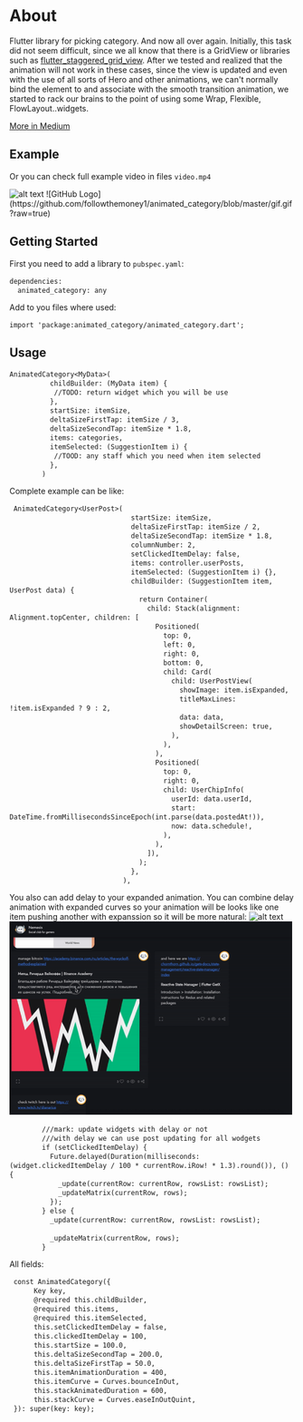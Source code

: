 # About
Flutter library for picking category. And now all over again. Initially, this task did not seem difficult, since we all know that there is a GridView or libraries such as [flutter_staggered_grid_view](https://pub.dartlang.org/packages/flutter_staggered_grid_view). After we tested and realized that the animation will not work in these cases, since the view is updated and even with the use of all sorts of Hero and other animations, we can't normally bind the element to and associate with the smooth transition animation, we started to rack our brains to the point of using some Wrap, Flexible, FlowLayout..widgets.

[More in Medium](https://followthemoney1.medium.com/how-to-make-a-complex-category-picker-animation-on-flutter-a3d01ea1961b)

## Example
Or you can check full example video in files ```video.mp4```


<img src="https://github.com/followthemoney1/animated_category/blob/master/gif.gif" alt="alt text" width="200"/>
![GitHub Logo](https://github.com/followthemoney1/animated_category/blob/master/gif.gif?raw=true)

## Getting Started

First you need to add a library to `pubspec.yaml`:
```
dependencies:
  animated_category: any
```

Add to you files where used:
```
import 'package:animated_category/animated_category.dart';
```


## Usage

```
AnimatedCategory<MyData>(
          childBuilder: (MyData item) {
           //TODO: return widget which you will be use
          },
          startSize: itemSize,
          deltaSizeFirstTap: itemSize / 3,
          deltaSizeSecondTap: itemSize * 1.8,
          items: categories,
          itemSelected: (SuggestionItem i) {
           //TOOD: any staff which you need when item selected
          },
        )
```
Complete example can be like:
```
 AnimatedCategory<UserPost>(
                              startSize: itemSize,
                              deltaSizeFirstTap: itemSize / 2,
                              deltaSizeSecondTap: itemSize * 1.8,
                              columnNumber: 2,
                              setClickedItemDelay: false,
                              items: controller.userPosts,
                              itemSelected: (SuggestionItem i) {},
                              childBuilder: (SuggestionItem item, UserPost data) {
                                return Container(
                                  child: Stack(alignment: Alignment.topCenter, children: [
                                    Positioned(
                                      top: 0,
                                      left: 0,
                                      right: 0,
                                      bottom: 0,
                                      child: Card(
                                        child: UserPostView(
                                          showImage: item.isExpanded,
                                          titleMaxLines: !item.isExpanded ? 9 : 2,
                                          data: data,
                                          showDetailScreen: true,
                                        ),
                                      ),
                                    ),
                                    Positioned(
                                      top: 0,
                                      right: 0,
                                      child: UserChipInfo(
                                        userId: data.userId,
                                        start: DateTime.fromMillisecondsSinceEpoch(int.parse(data.postedAt!)),
                                        now: data.schedule!,
                                      ),
                                    ),
                                  ]),
                                );
                              },
                            ),
```

You also can add delay to your expanded animation. You can combine delay animation with expanded curves so your animation will be looks like one item pushing another with expanssion so it will be more natural:
<img src="https://github.com/followthemoney1/animated_category/blob/master/gif2.gif" alt="alt text" width="500"/>
<img src="https://github.com/followthemoney1/animated_category/blob/master/gif3.gif" alt="alt text" width="500"/>

```
        ///mark: update widgets with delay or not
        ///with delay we can use post updating for all wodgets
        if (setClickedItemDelay) {
          Future.delayed(Duration(milliseconds: (widget.clickedItemDelay / 100 * currentRow.iRow! * 1.3).round()), () {
            _update(currentRow: currentRow, rowsList: rowsList);
            _updateMatrix(currentRow, rows);
          });
        } else {
          _update(currentRow: currentRow, rowsList: rowsList);

          _updateMatrix(currentRow, rows);
        }
```

All fields:
```
 const AnimatedCategory({
      Key key,
      @required this.childBuilder,
      @required this.items,
      @required this.itemSelected,
      this.setClickedItemDelay = false,
      this.clickedItemDelay = 100,
      this.startSize = 100.0,
      this.deltaSizeSecondTap = 200.0,
      this.deltaSizeFirstTap = 50.0,
      this.itemAnimationDuration = 400,
      this.itemCurve = Curves.bounceInOut,
      this.stackAnimatedDuration = 600,
      this.stackCurve = Curves.easeInOutQuint,
 }): super(key: key);
```
